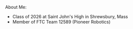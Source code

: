 About Me: 
- Class of 2026 at Saint John's High in Shrewsbury, Mass
- Member of FTC Team 12589 (Pioneer Robotics)
